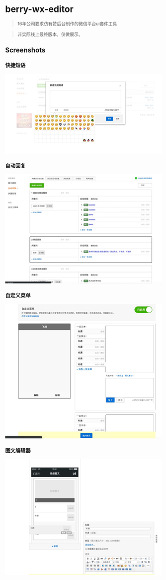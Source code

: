 # berry-wx-editor

> 16年公司要求仿有赞后台制作的微信平台ui套件工具 [](https://www.bilibili.com/bangumi/media/md5058)

> 非实际线上最终版本，仅做展示。

## Screenshots

### 快捷短语

![](screenshots/1.png)

### 自动回复

![](screenshots/2.png)

### 自定义菜单

![](screenshots/3.png)

### 图文编辑器

![](screenshots/4.png)
